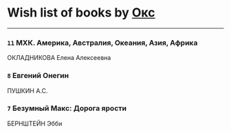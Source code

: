 # Wish list of books by [Окс](http://www.knigopis.com/#/user/books?u=102536471289425216982-google)
---

### `11` МХК. Америка, Австралия, Океания, Азия, Африка
ОКЛАДНИКОВА Елена Алексеевна

### `8` Евгений Онегин
ПУШКИН А.С.

### `7` Безумный Макс: Дорога ярости
БЕРНШТЕЙН Эбби

